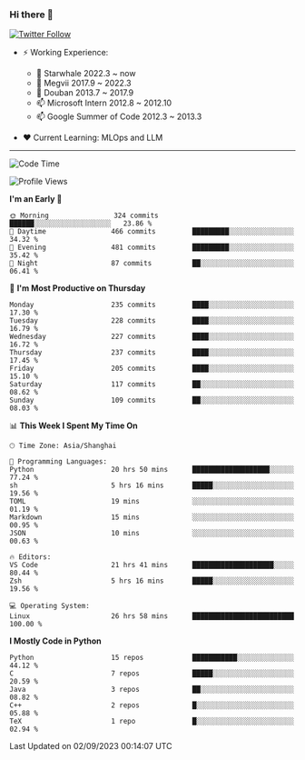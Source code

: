 ### Hi there 👋

[![Twitter Follow](https://img.shields.io/twitter/follow/tianweidut?style=social)](https://twitter.com/tianweidut)

- ⚡ Working Experience:
  - 🔭 Starwhale 2022.3 ~ now
  - 🌱 Megvii 2017.9 ~ 2022.3
  - 🌱 Douban 2013.7 ~ 2017.9
  - 📫 Microsoft Intern 2012.8 ~ 2012.10
  - 📫 Google Summer of Code 2012.3 ~ 2013.3

- ❤️ Current Learning: MLOps and LLM

---
<!--START_SECTION:waka-->
![Code Time](http://img.shields.io/badge/Code%20Time-4%2C448%20hrs%2045%20mins-blue)

![Profile Views](http://img.shields.io/badge/Profile%20Views-1-blue)

**I'm an Early 🐤** 

```text
🌞 Morning                324 commits         ██████░░░░░░░░░░░░░░░░░░░   23.86 % 
🌆 Daytime                466 commits         █████████░░░░░░░░░░░░░░░░   34.32 % 
🌃 Evening                481 commits         █████████░░░░░░░░░░░░░░░░   35.42 % 
🌙 Night                  87 commits          ██░░░░░░░░░░░░░░░░░░░░░░░   06.41 % 
```
📅 **I'm Most Productive on Thursday** 

```text
Monday                   235 commits         ████░░░░░░░░░░░░░░░░░░░░░   17.30 % 
Tuesday                  228 commits         ████░░░░░░░░░░░░░░░░░░░░░   16.79 % 
Wednesday                227 commits         ████░░░░░░░░░░░░░░░░░░░░░   16.72 % 
Thursday                 237 commits         ████░░░░░░░░░░░░░░░░░░░░░   17.45 % 
Friday                   205 commits         ████░░░░░░░░░░░░░░░░░░░░░   15.10 % 
Saturday                 117 commits         ██░░░░░░░░░░░░░░░░░░░░░░░   08.62 % 
Sunday                   109 commits         ██░░░░░░░░░░░░░░░░░░░░░░░   08.03 % 
```


📊 **This Week I Spent My Time On** 

```text
🕑︎ Time Zone: Asia/Shanghai

💬 Programming Languages: 
Python                   20 hrs 50 mins      ███████████████████░░░░░░   77.24 % 
sh                       5 hrs 16 mins       █████░░░░░░░░░░░░░░░░░░░░   19.56 % 
TOML                     19 mins             ░░░░░░░░░░░░░░░░░░░░░░░░░   01.19 % 
Markdown                 15 mins             ░░░░░░░░░░░░░░░░░░░░░░░░░   00.95 % 
JSON                     10 mins             ░░░░░░░░░░░░░░░░░░░░░░░░░   00.63 % 

🔥 Editors: 
VS Code                  21 hrs 41 mins      ████████████████████░░░░░   80.44 % 
Zsh                      5 hrs 16 mins       █████░░░░░░░░░░░░░░░░░░░░   19.56 % 

💻 Operating System: 
Linux                    26 hrs 58 mins      █████████████████████████   100.00 % 
```

**I Mostly Code in Python** 

```text
Python                   15 repos            ███████████░░░░░░░░░░░░░░   44.12 % 
C                        7 repos             █████░░░░░░░░░░░░░░░░░░░░   20.59 % 
Java                     3 repos             ██░░░░░░░░░░░░░░░░░░░░░░░   08.82 % 
C++                      2 repos             █░░░░░░░░░░░░░░░░░░░░░░░░   05.88 % 
TeX                      1 repo              █░░░░░░░░░░░░░░░░░░░░░░░░   02.94 % 
```




 Last Updated on 02/09/2023 00:14:07 UTC
<!--END_SECTION:waka-->
